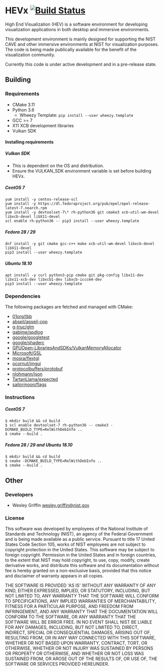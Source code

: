 HEVx [![Build Status](https://travis-ci.org/usnistgov/hevx.svg?branch=master)](https://travis-ci.org/usnistgov/hevx)
====

High End Visualization (HEV) is a software environment for developing
visualization applications in both desktop and immersive environments.

This development environment is mainly designed for supporting the NIST CAVE
and other immersive environments at NIST for visualization purposes. The code
is being made publically available for the benefit of the visualization
community.

Currently this code is under active development and in a pre-release state.

## Building

### Requirements
- CMake 3.11
- Python 3.6
  - Wheezy Template: `pip install --user wheezy.template`
- GCC >= 7
- X11 XCB development libraries
- Vulkan SDK

#### Installing requirements

##### Vulkan SDK
- This is dependent on the OS and distribution.
- Ensure the VULKAN_SDK environment variable is set before building HEVx.

##### CentOS 7
~~~
yum install -y centos-release-scl
yum install -y https://dl.fedoraproject.org/pub/epel/epel-release-latest-7.noarch.rpm
yum install -y devtoolset-7\* rh-python36 git cmake3 xcb-util-wm-devel libxcb-devel libX11-devel
scl enable rh-python36 -- pip3 install --user wheezy.template
~~~

##### Fedora 28 / 29
~~~
dnf install -y git cmake gcc-c++ make xcb-util-wm-devel libxcb-devel libX11-devel
pip3 install --user wheezy.template
~~~

##### Ubuntu 18.10
~~~
apt install -y curl python3-pip cmake git pkg-config libx11-dev libx11-xcb-dev libxcb1-dev libxcb-icccm4-dev
pip3 install --user wheezy.template
~~~

### Dependencies
The following packages are fetched and managed with CMake:
- [01org/tbb](https://github.com/01org/tbb)
- [abseil/apseil-cpp](https://github.com/abseil/abseil-cpp)
- [g-truc/glm](https://github.com/g-truc/glm)
- [gabime/spdlog](https://github.com/gabime/spdlog)
- [google/googletest](https://github.com/google/googletest)
- [google/shaderc](https://github.com/google/shaderc)
- [GPUOpen-LibrariesAndSDKs/VulkanMemoryAllocator](https://github.com/GPUOpen-LibrariesAndSDKs/VulkanMemoryAllocator)
- [Microsoft/GSL](https://github.com/Microsoft/GSL)
- [mosra/flextgl](https://github.com/mosra/flextgl)
- [ocornut/imgui](https://github.com/ocornut/imgui)
- [protocolbuffers/protobuf](https://github.com/protocolbuffers/protobuf)
- [nlohmann/json](https://github.com/nlohmann/json)
- [TartanLlama/expected](https://github.com/TartanLlama/expected)
- [sailormoon/flags](https://github.com/sailormoon/flags)

### Instructions

##### CentOS 7
~~~
$ mkdir build && cd build
$ scl enable devtoolset-7 rh-python36 -- cmake3 -DCMAKE_BUILD_TYPE=RelWithDebInfo ..
$ cmake --build .
~~~

##### Fedora 28 / 29 and Ubuntu 18.10
~~~
$ mkdir build && cd build
$ cmake -DCMAKE_BUILD_TYPE=RelWithDebInfo ..
$ cmake --build .
~~~

## Other

### Developers
- Wesley Griffin wesley.griffin@nist.gov

### License
This software was developed by employees of the National Institute of
Standards and Technology (NIST), an agency of the Federal Government and is
being made available as a public service. Pursuant to title 17 United States
Code Section 105, works of NIST employees are not subject to copyright
protection in the United States.  This software may be subject to foreign
copyright.  Permission in the United States and in foreign countries, to the
extent that NIST may hold copyright, to use, copy, modify, create derivative
works, and distribute this software and its documentation without fee is
hereby granted on a non-exclusive basis, provided that this notice and
disclaimer of warranty appears in all copies. 

THE SOFTWARE IS PROVIDED 'AS IS' WITHOUT ANY WARRANTY OF ANY KIND, EITHER
EXPRESSED, IMPLIED, OR STATUTORY, INCLUDING, BUT NOT LIMITED TO, ANY WARRANTY
THAT THE SOFTWARE WILL CONFORM TO SPECIFICATIONS, ANY IMPLIED WARRANTIES OF
MERCHANTABILITY, FITNESS FOR A PARTICULAR PURPOSE, AND FREEDOM FROM
INFRINGEMENT, AND ANY WARRANTY THAT THE DOCUMENTATION WILL CONFORM TO THE
SOFTWARE, OR ANY WARRANTY THAT THE SOFTWARE WILL BE ERROR FREE.  IN NO EVENT
SHALL NIST BE LIABLE FOR ANY DAMAGES, INCLUDING, BUT NOT LIMITED TO, DIRECT,
INDIRECT, SPECIAL OR CONSEQUENTIAL DAMAGES, ARISING OUT OF, RESULTING FROM, OR
IN ANY WAY CONNECTED WITH THIS SOFTWARE, WHETHER OR NOT BASED UPON WARRANTY,
CONTRACT, TORT, OR OTHERWISE, WHETHER OR NOT INJURY WAS SUSTAINED BY PERSONS
OR PROPERTY OR OTHERWISE, AND WHETHER OR NOT LOSS WAS SUSTAINED FROM, OR AROSE
OUT OF THE RESULTS OF, OR USE OF, THE SOFTWARE OR SERVICES PROVIDED HEREUNDER.

